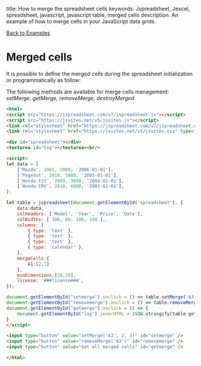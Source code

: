 title: How to merge the spreadsheet cells
keywords: Jspreadsheet, Jexcel, spreadsheet, javascript, javascript table, merged cells
description: An example of how to merge cells in your JavaScript data grids.

[Back to Examples](/docs/v7/examples "Back to the examples section")

# Merged cells

It is possible to define the merged cells during the spreadsheet initialization or programmatically as follow:

The following methods are available for merge cells management: _setMerge, getMerge, removeMerge, destroyMerged_

```html
<html>
<script src="https://jspreadsheet.com/v7/jspreadsheet.js"></script>
<script src="https://jsuites.net/v5/jsuites.js"></script>
<link rel="stylesheet" href="https://jspreadsheet.com/v7/jspreadsheet.css" type="text/css" />
<link rel="stylesheet" href="https://jsuites.net/v5/jsuites.css" type="text/css" />

<div id="spreadsheet"></div>
<textarea id="log"></textarea><br/>

<script>
let data = [
    ['Mazda', 2001, 2000, '2006-01-01'],
    ['Pegeout', 2010, 5000, '2005-01-01'],
    ['Honda Fit', 2009, 3000, '2004-01-01'],
    ['Honda CRV', 2010, 6000, '2003-01-01'],
];

let table = jspreadsheet(document.getElementById('spreadsheet'), {
    data:data,
    colHeaders: ['Model', 'Year', 'Price', 'Date'],
    colWidths: [ 300, 80, 100, 100 ],
    columns: [
        { type: 'text' },
        { type: 'text' },
        { type: 'text' },
        { type: 'calendar' },
    ],
    mergeCells:{
        A1:[2,1]
    },
    minDimensions:[10,10],
    license: '###license###',
});

document.getElementById("setmerge").onclick = () => table.setMerge('A3', 2, 3);
document.getElementById("removemerge").onclick = () => table.removeMerge('A3');
document.getElementById("getmerge").onclick = () => {
    document.getElementById("log").innerHTML = JSON.stringify(table.getMerge());
}
</script>

<input type="button" value="setMerge('A3', 2, 3)" id="setmerge" />
<input type="button" value="removeMerge('A3')" id="removemerge" />
<input type="button" value="Get all merged cells" id="getmerge" />

</html>
```
 
